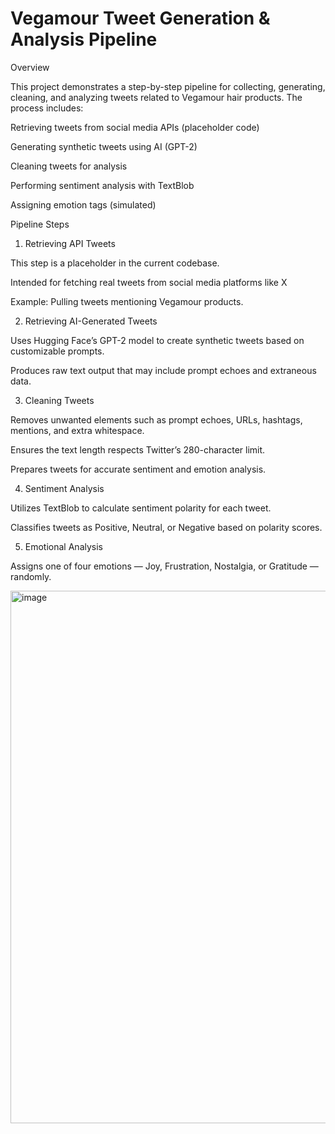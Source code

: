# Vegamour Tweet Generation & Analysis Pipeline
Overview


This project demonstrates a step-by-step pipeline for collecting, generating, cleaning, and analyzing tweets related to Vegamour hair products. The process includes:

Retrieving tweets from social media APIs (placeholder code)

Generating synthetic tweets using AI (GPT-2)

Cleaning tweets for analysis

Performing sentiment analysis with TextBlob

Assigning emotion tags (simulated)

Pipeline Steps
1. Retrieving API Tweets

This step is a placeholder in the current codebase.

Intended for fetching real tweets from social media platforms like X

Example: Pulling tweets mentioning Vegamour products.

2. Retrieving AI-Generated Tweets

Uses Hugging Face’s GPT-2 model to create synthetic tweets based on customizable prompts.

Produces raw text output that may include prompt echoes and extraneous data.

3. Cleaning Tweets

Removes unwanted elements such as prompt echoes, URLs, hashtags, mentions, and extra whitespace.

Ensures the text length respects Twitter’s 280-character limit.

Prepares tweets for accurate sentiment and emotion analysis.

4. Sentiment Analysis

Utilizes TextBlob to calculate sentiment polarity for each tweet.

Classifies tweets as Positive, Neutral, or Negative based on polarity scores.

5. Emotional Analysis

Assigns one of four emotions — Joy, Frustration, Nostalgia, or Gratitude — randomly.

<img width="1600" height="852" alt="image" src="https://github.com/user-attachments/assets/a8b0aa38-3443-4070-89dd-cf8294dd8b04" />


